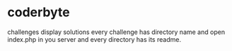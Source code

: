 # coderbyte
challenges
display solutions
every challenge has directory name and open index.php in you server and every directory has its readme.
